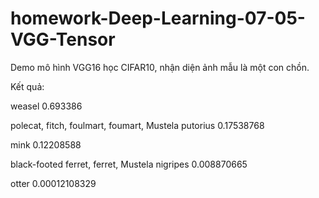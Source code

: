 ﻿# homework-Deep-Learning-07-05-VGG-Tensor

Demo mô hình VGG16 học CIFAR10, nhận diện ảnh mẫu là một con chồn. 

Kết quả: 

weasel 0.693386

polecat, fitch, foulmart, foumart, Mustela putorius 0.17538768

mink 0.12208588

black-footed ferret, ferret, Mustela nigripes 0.008870665

otter 0.00012108329